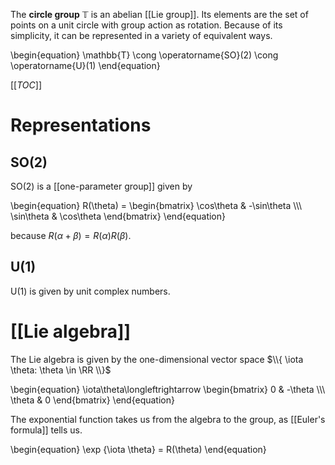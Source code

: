 The **circle group** $\mathbb{T}$ is an abelian [[Lie group]]. Its elements are the set of points on a unit circle with group action as rotation. Because of its simplicity, it can be represented in a variety of equivalent ways.

\begin{equation}
\mathbb{T} \cong \operatorname{SO}(2) \cong \operatorname{U}(1)
\end{equation}

[[_TOC_]]

# Representations

## SO(2)

SO(2) is a [[one-parameter group]] given by

\begin{equation}
R(\theta) = \begin{bmatrix} \cos\theta & -\sin\theta \\\\\ \sin\theta & \cos\theta \end{bmatrix}
\end{equation}

because $R(\alpha + \beta) = R(\alpha)R(\beta)$.

## U(1)

U(1) is given by unit complex numbers.

# [[Lie algebra]]

The Lie algebra is given by the one-dimensional vector space $\\{ \iota \theta: \theta \in \RR \\}$

\begin{equation}
\iota\theta\longleftrightarrow 
\begin{bmatrix}
0 & -\theta \\\\\ \theta & 0
\end{bmatrix} 
\end{equation}

The exponential function takes us from the algebra to the group, as [[Euler's formula]] tells us.

\begin{equation}
\exp {\iota \theta} = R(\theta)
\end{equation}